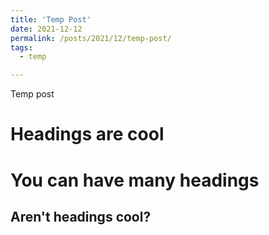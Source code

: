 ```yaml
---
title: 'Temp Post'
date: 2021-12-12
permalink: /posts/2021/12/temp-post/
tags:
  - temp

---
```


Temp post

Headings are cool
======

You can have many headings
======

Aren't headings cool?
------
